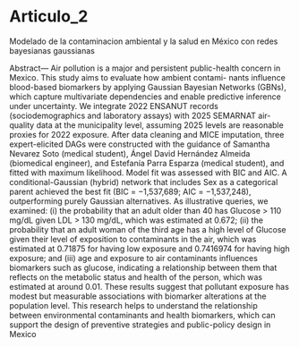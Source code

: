# Articulo_2

Modelado de la contaminacion ambiental y la salud en México con redes bayesianas gaussianas

Abstract— Air pollution is a major and persistent public-health concern in Mexico. This study aims to evaluate how ambient contami-
nants influence blood-based biomarkers by applying Gaussian Bayesian Networks (GBNs), which capture multivariate dependencies and
enable predictive inference under uncertainty. We integrate 2022 ENSANUT records (sociodemographics and laboratory assays) with 2025
SEMARNAT air-quality data at the municipality level, assuming 2025 levels are reasonable proxies for 2022 exposure. After data cleaning
and MICE imputation, three expert-elicited DAGs were constructed with the guidance of Samantha Nevarez Soto (medical student), Ángel
David Hernández Almeida (biomedical engineer), and Estefanía Parra Esparza (medical student), and fitted with maximum likelihood.
Model fit was assessed with BIC and AIC. A conditional-Gaussian (hybrid) network that includes Sex as a categorical parent achieved
the best fit (BIC = −1,537,689; AIC = −1,537,248), outperforming purely Gaussian alternatives. As illustrative queries, we examined:
(i) the probability that an adult older than 40 has Glucose > 110 mg/dL given LDL > 130 mg/dL, which was estimated at 0.672; (ii) the
probability that an adult woman of the third age has a high level of Glucose given their level of exposition to contaminants in the air, which
was estimated at 0.71875 for having low exposure and 0.7416974 for having high exposure; and (iii) age and exposure to air contaminants
influences biomarkers such as glucose, indicating a relationship between them that reflects on the metabolic status and health of the person,
which was estimated at around 0.01. These results suggest that pollutant exposure has modest but measurable associations with biomarker
alterations at the population level. This research helps to understand the relationship between environmental contaminants and health
biomarkers, which can support the design of preventive strategies and public-policy design in Mexico
